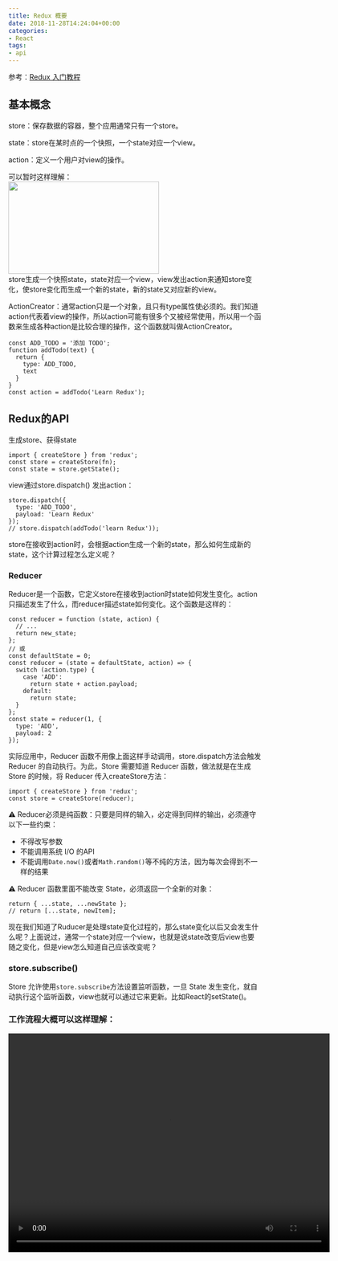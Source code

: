 ```yaml
---
title: Redux 概要
date: 2018-11-28T14:24:04+00:00
categories:
- React
tags:
- api
---
```


<p id="page-title" class="asset-name entry-title">
  参考：<a href="http://www.ruanyifeng.com/blog/2016/09/redux_tutorial_part_one_basic_usages.html">Redux 入门教程</a>
</p>

## 基本概念

store：保存数据的容器，整个应用通常只有一个store。

state：store在某时点的一个快照，一个state对应一个view。

action：定义一个用户对view的操作。

可以暂时这样理解：  
<img class="aligncenter size-medium wp-image-81" src="http://58.87.109.73/wpBlog/wp-content/uploads/2018/11/屏幕快照-2018-11-28-下午10.24.34-300x184.png" alt="" width="300" height="184"   />  
store生成一个快照state，state对应一个view，view发出action来通知store变化，使store变化而生成一个新的state，新的state又对应新的view。

ActionCreator：通常action只是一个对象，且只有type属性使必须的。我们知道action代表着view的操作，所以action可能有很多个又被经常使用，所以用一个函数来生成各种action是比较合理的操作，这个函数就叫做ActionCreator。

<pre><code class="language-javascript">const ADD_TODO = '添加 TODO';
function addTodo(text) {
  return {
    type: ADD_TODO,
    text
  }
}
const action = addTodo('Learn Redux');</code></pre>

## Redux的API

生成store、获得state

<pre><code class="language-javascript">import { createStore } from 'redux';
const store = createStore(fn);
const state = store.getState();</code></pre>

view通过store.dispatch() 发出action：

<pre><code class="language-javascript">store.dispatch({
  type: 'ADD_TODO',
  payload: 'Learn Redux'
});
// store.dispatch(addTodo('learn Redux'));</code></pre>

store在接收到action时，会根据action生成一个新的state，那么如何生成新的state，这个计算过程怎么定义呢？

### Reducer

Reducer是一个函数，它定义store在接收到action时state如何发生变化。action只描述发生了什么，而reducer描述state如何变化。这个函数是这样的：

<pre><code class="language-javascript">const reducer = function (state, action) {
  // ...
  return new_state;
};
// 或
const defaultState = 0;
const reducer = (state = defaultState, action) =&gt; {
  switch (action.type) {
    case 'ADD':
      return state + action.payload;
    default: 
      return state;
  }
};
const state = reducer(1, {
  type: 'ADD',
  payload: 2
});
</code></pre>

实际应用中，Reducer 函数不用像上面这样手动调用，store.dispatch方法会触发 Reducer 的自动执行。为此，Store 需要知道 Reducer 函数，做法就是在生成 Store 的时候，将 Reducer 传入createStore方法：

<pre><code class="language-javascript">import { createStore } from 'redux';
const store = createStore(reducer);</code></pre>

⚠️ Reducer必须是纯函数：只要是同样的输入，必定得到同样的输出，必须遵守以下一些约束：

  * 不得改写参数
  * 不能调用系统 I/O 的API
  * 不能调用`Date.now()`或者`Math.random()`等不纯的方法，因为每次会得到不一样的结果

⚠️ Reducer 函数里面不能改变 State，必须返回一个全新的对象：

<pre><code class="language-javascript">return { ...state, ...newState };
// return [...state, newItem];</code></pre>

现在我们知道了Ruducer是处理state变化过程的，那么state变化以后又会发生什么呢？上面说过，通常一个state对应一个view，也就是说state改变后view也要随之变化，但是view怎么知道自己应该改变呢？

### store.subscribe()

Store 允许使用`store.subscribe`方法设置监听函数，一旦 State 发生变化，就自动执行这个监听函数，view也就可以通过它来更新。比如React的setState()。

### 工作流程大概可以这样理解：

<div style="width: 640px;" class="wp-video">
  <!--[if lt IE 9]><![endif]--><video class="wp-video-shortcode" id="video-78-1" width="640" height="436" preload="metadata" controls="controls"><source type="video/mp4" src="http://58.87.109.73/wpBlog/wp-content/uploads/2018/11/redux.mp4?_=1" />
  
  <a href="http://58.87.109.73/wpBlog/wp-content/uploads/2018/11/redux.mp4">http://58.87.109.73/wpBlog/wp-content/uploads/2018/11/redux.mp4</a></video>
</div>

&nbsp;